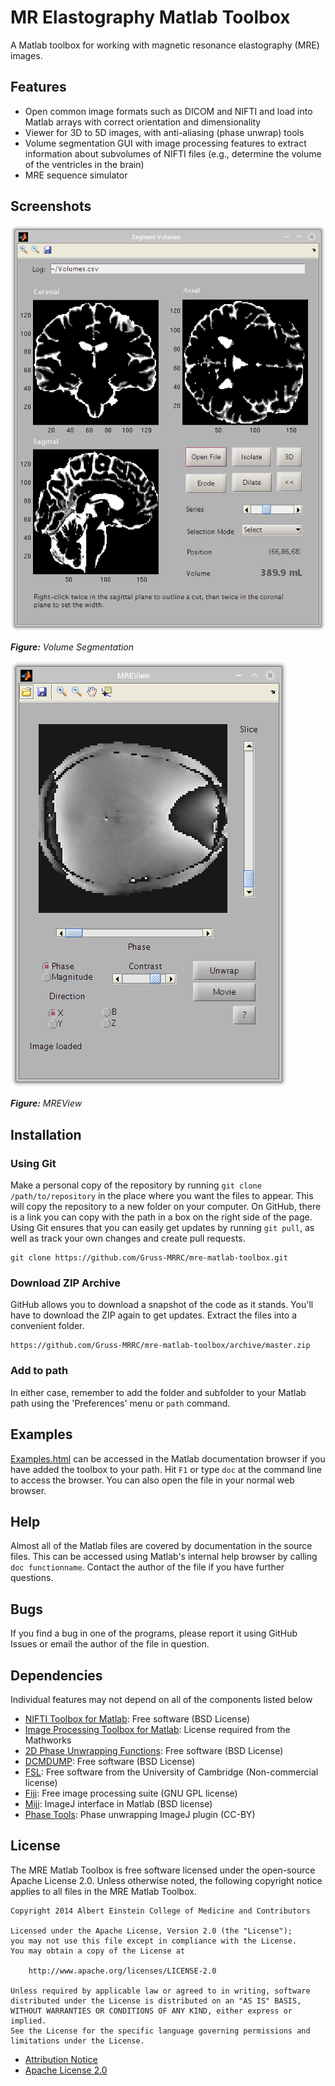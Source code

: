 # MR Elastography Matlab Toolbox

A Matlab toolbox for working with magnetic resonance elastography (MRE) images. 

## Features

- Open common image formats such as DICOM and NIFTI and load into Matlab arrays with correct orientation and dimensionality
- Viewer for 3D to 5D images, with anti-aliasing (phase unwrap) tools
- Volume segmentation GUI with image processing features to extract information about subvolumes of NIFTI files (e.g., determine the volume of the ventricles in the brain)
- MRE sequence simulator

## Screenshots

![volume segmentation gui](Examples/html/segmentvolumes.png)

_**Figure:** Volume Segmentation_

![mreview gui](Examples/html/mreview.png)

_**Figure:** MREView_

## Installation

### Using Git

Make a personal copy of the repository by running `git clone /path/to/repository` in the place where you want the files to appear. This will copy the repository to a new folder on your computer. On GitHub, there is a link you can copy with the path in a box on the right side of the page. Using Git ensures that you can easily get updates by running `git pull`, as well as track your own changes and create pull requests.

```
git clone https://github.com/Gruss-MRRC/mre-matlab-toolbox.git
```

### Download ZIP Archive

GitHub allows you to download a snapshot of the code as it stands. You'll have to download the ZIP again to get updates. Extract the files into a convenient folder.

```
https://github.com/Gruss-MRRC/mre-matlab-toolbox/archive/master.zip
```

### Add to path

In either case, remember to add the folder and subfolder to your Matlab path using the 'Preferences' menu or `path` command.

## Examples

[Examples.html](examples/html/examples.html) can be accessed in the Matlab documentation browser if you have added the toolbox to your path. Hit `F1` or type `doc` at the command line to access the browser. You can also open the file in your normal web browser.

## Help

Almost all of the Matlab files are covered by documentation in the source files. This can be accessed using Matlab's internal help browser by calling `doc functionname`. Contact the author of the file if you have further questions.

## Bugs

If you find a bug in one of the programs, please report it using GitHub Issues or email the author of the file in question.

## Dependencies

Individual features may not depend on all of the components listed below

- [NIFTI Toolbox for Matlab][niftitoolbox]: Free software (BSD License)
- [Image Processing Toolbox for Matlab][imageprocessing]: License required from the Mathworks
- [2D Phase Unwrapping Functions][phaseunwrap]: Free software (BSD License)
- [DCMDUMP][dcmdump]: Free software (BSD License)
- [FSL][fsl]: Free software from the University of Cambridge (Non-commercial license)
- [Fiji][fiji]: Free image processing suite (GNU GPL license) 
- [Miji][miji]: ImageJ interface in Matlab (BSD license)
- [Phase Tools][phasetools]: Phase unwrapping ImageJ plugin (CC-BY)

[niftitoolbox]:http://www.mathworks.com/matlabcentral/fileexchange/8797-tools-for-nifti-and-analyze-image/content/NIfTI_20140122.zip
[imageprocessing]:http://www.mathworks.com/products/image/
[phaseunwrap]:http://www.mathworks.com/matlabcentral/fileexchange/29497-goldsteinunwrap2d-r1
[dcmdump]:http://support.dcmtk.org/docs/dcmdump.html
[fsl]:http://fsl.fmrib.ox.ac.uk/fsl/fslwiki/
[fiji]:http://fiji.sc
[miji]:http://fiji.sc/Miji
[phasetools]:http://cognitive-eurhythmics.com/code.html

## License

The MRE Matlab Toolbox is free software licensed under the open-source Apache License 2.0. 
Unless otherwise noted, the following copyright notice applies to all files in the MRE Matlab Toolbox.

```
Copyright 2014 Albert Einstein College of Medicine and Contributors

Licensed under the Apache License, Version 2.0 (the "License");
you may not use this file except in compliance with the License.
You may obtain a copy of the License at

    http://www.apache.org/licenses/LICENSE-2.0

Unless required by applicable law or agreed to in writing, software
distributed under the License is distributed on an "AS IS" BASIS,
WITHOUT WARRANTIES OR CONDITIONS OF ANY KIND, either express or implied.
See the License for the specific language governing permissions and
limitations under the License.
```

- [Attribution Notice](NOTICE.txt)
- [Apache License 2.0](LICENSE.txt)
